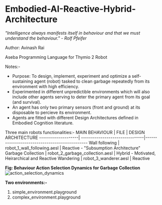 # Embodied-AI-Reactive-Hybrid-Architecture

<i>"Intelligence always manifests itself in behaviour and that we must understand the behaviour." - Rolf Pfeifer</i>

Author: Avinash Rai

Aseba Programming Language for Thymio 2 Robot

Notes:-
- Purpose: To design, implement, experiment and optimize a self-sustaining agent (robot) tasked to clean garbage repeatedly from its environment with high efficiency. 
- Experimented in different unpredictible environments which will also include other agents serving to deter the primary agent from its goal (and survival). 
- An agent has only two primary sensors (front and ground) at its disposable to percieve its environment. 
- Agents are fitted with different Design Architectures defined in Embodied Cognition literature.


Three main robots functionalities:-
MAIN BEHAVIOUR      | FILE                            | DESIGN ARCHITECTURE
--------------------| --------------------------------|------------------------------------------------
Wall following      | robot_1_wall_following.aesl     | Reactive - "Subsumption Architecture"
Garbage Collection  | robot_2_garbage_collection.aesl | Hybrid - Motivated, Heirarchical and Reactive 
Wandering           | robot_3_wanderer.aesl           | Reactive

<b>Fig: Behaviour Action Selection Dynamics for Garbage Collection</b>
![action_selection_dynamics](https://user-images.githubusercontent.com/12041019/155834894-a212f629-bee6-43b7-afeb-b3e2b571beb2.jpg)

<b>Two environments:- </b>
1) simple_environment.playground
2) complex_environment.playground
